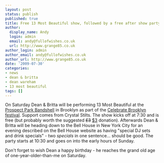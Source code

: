 ```yaml
---
layout: post
status: publish
published: true
title: Free 13 Most Beautiful show, followed by a free after show party this Saturday
author:
  display_name: Andy
  login: admin
  email: andy@fullofwishes.co.uk
  url: http://www.grange85.co.uk
author_login: admin
author_email: andy@fullofwishes.co.uk
author_url: http://www.grange85.co.uk
date: '2009-07-30'
categories:
- news
- dean & britta
- dean wareham
- 13 most beautiful
tags: []
---
```

<p>On Saturday Dean & Britta will be performing 13 Most Beautiful at the <a href="http://www.prospectpark.org/visit/places/bandshell">Prospect Park Bandshell</a> in Brooklyn as part of the <a href="http://www.bricartsmedia.org/celebrate/">Celebrate Brooklyn festival</a>. Support comes from Crystal Stilts. The show kicks off at 7:30 and is free (but probably worth the suggested <del datetime="2009-07-31T06:24:58+00:00">£3</del> <ins datetime="2009-07-31T06:24:58+00:00">$3</ins> donation). Afterwards Dean & Britta will be heading down to the Bell House in New York City for an evening described on the Bell House website as having "special DJ sets and drink specials" - two <em>specials</em> in one sentence... should be good. The party starts at 10:30 and goes on into the early hours of Sunday.</p>
<p>Don't forget to wish Dean a happy birthday - he reaches the grand old age of one-year-older-than-me on Saturday.</p>
